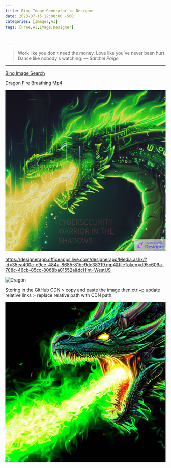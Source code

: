 ```yaml
---
title: Bing Image Generator to Designer
date: 2023-07-15 12:00:00 -500
categories: [Images,AI]
tags: [Free,AI,Image,Designer]


---
```


> Work like you don't need the money. Love like you've never been hurt. Dance like nobody's watching.
> — <cite>Satchel Paige</cite>

---

[Bing Image Search](https://www.bing.com/images/create/)

[Dragon Fire Breathing Mp4](https://designerapp.officeapps.live.com/designerapp/Media.ashx/?id=1d65c619-752e-491e-95f8-d1d20f12fd35.mp4&fileToken=56388f8b-1bb6-40b6-93fa-f90ad852856d&dcHint=WestUS)

![Pasted image 20230715115904.png](https://raw.githubusercontent.com/Xp101T7/Xp101T7.github.io/main/Media/Pasted%20image%2020230715115904.png)

https://designerapp.officeapps.live.com/designerapp/Media.ashx/?id=35ea400c-e9ce-484a-8685-81bc9de38319.mp4&fileToken=d95c609a-788c-46cb-85cc-8068ba01552a&dcHint=WestUS


![Dragon](https://th.bing.com/th/id/OIG.fmjl4N.BOwJyCXbXlQso?pid=ImgGn)

Storing in the GitHub CDN > copy and paste the image then ctrl+p update relative links > replace relative path with CDN path.

![Pasted image 20230715124734.png](https://raw.githubusercontent.com/Xp101T7/Xp101T7.github.io/main/Media/Pasted%20image%2020230715124734.png)